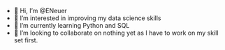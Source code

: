 - 👋 Hi, I’m @ENeuer
- 👀 I’m interested in improving my data science skills
- 🌱 I’m currently learning Python and SQL
- 💞️ I’m looking to collaborate on nothing yet as I have to work on my skill set first.

<!---
ENeuer/ENeuer is a ✨ special ✨ repository because its `README.md` (this file) appears on your GitHub profile.
You can click the Preview link to take a look at your changes.
--->
